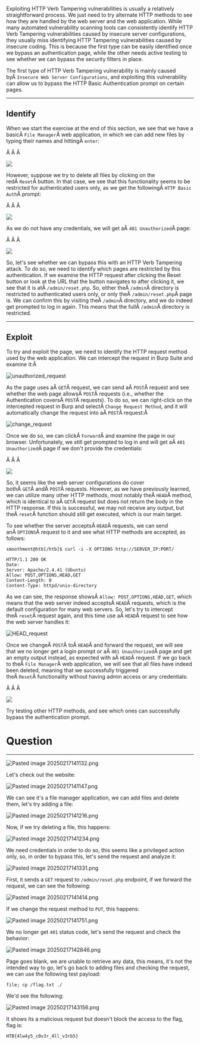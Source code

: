 ﻿Exploiting HTTP Verb Tampering vulnerabilities is usually a relatively straightforward process. We just need to try alternate HTTP methods to see how they are handled by the web server and the web application. While many automated vulnerability scanning tools can consistently identify HTTP Verb Tampering vulnerabilities caused by insecure server configurations, they usually miss identifying HTTP Tampering vulnerabilities caused by insecure coding. This is because the first type can be easily identified once we bypass an authentication page, while the other needs active testing to see whether we can bypass the security filters in place.

The first type of HTTP Verb Tampering vulnerability is mainly caused byÂ `Insecure Web Server Configurations`, and exploiting this vulnerability can allow us to bypass the HTTP Basic Authentication prompt on certain pages.

---

## Identify

When we start the exercise at the end of this section, we see that we have a basicÂ `File Manager`Â web application, in which we can add new files by typing their names and hittingÂ `enter`:

Â Â Â 

![](https://academy.hackthebox.com/storage/modules/134/web_attacks_verb_tampering_add.jpg)

However, suppose we try to delete all files by clicking on the redÂ `Reset`Â button. In that case, we see that this functionality seems to be restricted for authenticated users only, as we get the followingÂ `HTTP Basic Auth`Â prompt:

Â Â Â 

![](https://academy.hackthebox.com/storage/modules/134/web_attacks_verb_tampering_reset.jpg)

As we do not have any credentials, we will get aÂ `401 Unauthorized`Â page:

Â Â Â 

![](https://academy.hackthebox.com/storage/modules/134/web_attacks_verb_tampering_unauthorized.jpg)

So, let's see whether we can bypass this with an HTTP Verb Tampering attack. To do so, we need to identify which pages are restricted by this authentication. If we examine the HTTP request after clicking the Reset button or look at the URL that the button navigates to after clicking it, we see that it is atÂ `/admin/reset.php`. So, either theÂ `/admin`Â directory is restricted to authenticated users only, or only theÂ `/admin/reset.php`Â page is. We can confirm this by visiting theÂ `/admin`Â directory, and we do indeed get prompted to log in again. This means that the fullÂ `/admin`Â directory is restricted.

---

## Exploit

To try and exploit the page, we need to identify the HTTP request method used by the web application. We can intercept the request in Burp Suite and examine it:Â 

![unauthorized_request](https://academy.hackthebox.com/storage/modules/134/web_attacks_verb_tampering_unauthorized_request.jpg)

As the page uses aÂ `GET`Â request, we can send aÂ `POST`Â request and see whether the web page allowsÂ `POST`Â requests (i.e., whether the Authentication coversÂ `POST`Â requests). To do so, we can right-click on the intercepted request in Burp and selectÂ `Change Request Method`, and it will automatically change the request into aÂ `POST`Â request:Â 

![change_request](https://academy.hackthebox.com/storage/modules/134/web_attacks_verb_tampering_change_request.jpg)

Once we do so, we can clickÂ `Forward`Â and examine the page in our browser. Unfortunately, we still get prompted to log in and will get aÂ `401 Unauthorized`Â page if we don't provide the credentials:

Â Â Â 

![](https://academy.hackthebox.com/storage/modules/134/web_attacks_verb_tampering_reset.jpg)

So, it seems like the web server configurations do cover bothÂ `GET`Â andÂ `POST`Â requests. However, as we have previously learned, we can utilize many other HTTP methods, most notably theÂ `HEAD`Â method, which is identical to aÂ `GET`Â request but does not return the body in the HTTP response. If this is successful, we may not receive any output, but theÂ `reset`Â function should still get executed, which is our main target.

To see whether the server acceptsÂ `HEAD`Â requests, we can send anÂ `OPTIONS`Â request to it and see what HTTP methods are accepted, as follows:

```shell-session
smoothment@htb[/htb]$ curl -i -X OPTIONS http://SERVER_IP:PORT/

HTTP/1.1 200 OK
Date: 
Server: Apache/2.4.41 (Ubuntu)
Allow: POST,OPTIONS,HEAD,GET
Content-Length: 0
Content-Type: httpd/unix-directory
```

As we can see, the response showsÂ `Allow: POST,OPTIONS,HEAD,GET`, which means that the web server indeed acceptsÂ `HEAD`Â requests, which is the default configuration for many web servers. So, let's try to intercept theÂ `reset`Â request again, and this time use aÂ `HEAD`Â request to see how the web server handles it:

![HEAD_request](https://academy.hackthebox.com/storage/modules/134/web_attacks_verb_tampering_HEAD_request.jpg)

Once we changeÂ `POST`Â toÂ `HEAD`Â and forward the request, we will see that we no longer get a login prompt or aÂ `401 Unauthorized`Â page and get an empty output instead, as expected with aÂ `HEAD`Â request. If we go back to theÂ `File Manager`Â web application, we will see that all files have indeed been deleted, meaning that we successfully triggered theÂ `Reset`Â functionality without having admin access or any credentials:

Â Â Â 

![](https://academy.hackthebox.com/storage/modules/134/web_attacks_verb_tampering_after_reset.jpg)

Try testing other HTTP methods, and see which ones can successfully bypass the authentication prompt.

# Question
---

![Pasted image 20250217141132.png](../../../../IMAGES/Pasted%20image%2020250217141132.png)

Let's check out the website:

![Pasted image 20250217141147.png](../../../../IMAGES/Pasted%20image%2020250217141147.png)

We can see it's a file manager application, we can add files and delete them, let's try adding a file:

![Pasted image 20250217141216.png](../../../../IMAGES/Pasted%20image%2020250217141216.png)

Now, if we try deleting a file, this happens:

![Pasted image 20250217141234.png](../../../../IMAGES/Pasted%20image%2020250217141234.png)

We need credentials in order to do so, this seems like a privileged action only, so, in order to bypass this, let's send the request and analyze it:

![Pasted image 20250217141331.png](../../../../IMAGES/Pasted%20image%2020250217141331.png)

First, it sends a `GET` request to `/admin/reset.php` endpoint, if we forward the request, we can see the following:

![Pasted image 20250217141414.png](../../../../IMAGES/Pasted%20image%2020250217141414.png)

If we change the request method to `PUT`, this happens:


![Pasted image 20250217141751.png](../../../../IMAGES/Pasted%20image%2020250217141751.png)

We no longer get `401` status code, let's send the request and check the behavior:

![Pasted image 20250217142846.png](../../../../IMAGES/Pasted%20image%2020250217142846.png)

Page goes blank, we are unable to retrieve any data, this means, it's not the intended way to go, let's go back to adding files and checking the request, we can use the following test payload:

```
file; cp /flag.txt ./
```

We'd see the following:

![Pasted image 20250217143156.png](../../../../IMAGES/Pasted%20image%2020250217143156.png)

It shows its a malicious request but doesn't block the access to the flag, flag is:

```
HTB{4lw4y5_c0v3r_4ll_v3rb5}
```

